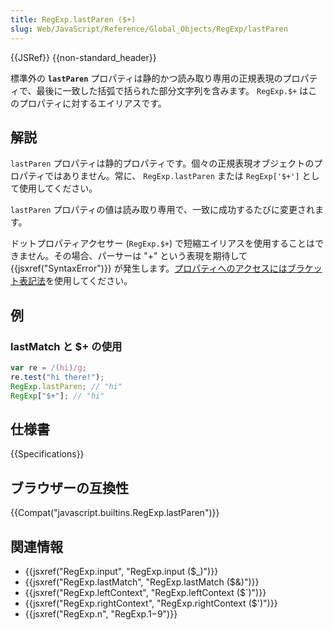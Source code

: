```yaml
---
title: RegExp.lastParen ($+)
slug: Web/JavaScript/Reference/Global_Objects/RegExp/lastParen
---
```


{{JSRef}} {{non-standard_header}}

標準外の **`lastParen`** プロパティは静的かつ読み取り専用の正規表現のプロパティで、最後に一致した括弧で括られた部分文字列を含みます。 `RegExp.$+` はこのプロパティに対するエイリアスです。

## 解説

`lastParen` プロパティは静的プロパティです。個々の正規表現オブジェクトのプロパティではありません。常に、 `RegExp.lastParen` または `RegExp['$+']` として使用してください。

`lastParen` プロパティの値は読み取り専用で、一致に成功するたびに変更されます。

ドットプロパティアクセサー (`RegExp.$+`) で短縮エイリアスを使用することはできません。その場合、パーサーは "+" という表現を期待して {{jsxref("SyntaxError")}} が発生します。[プロパティへのアクセスにはブラケット表記法](/ja/docs/Web/JavaScript/Reference/Operators/Property_Accessors)を使用してください。

## 例

### lastMatch と $+ の使用

```js
var re = /(hi)/g;
re.test("hi there!");
RegExp.lastParen; // "hi"
RegExp["$+"]; // "hi"
```

## 仕様書

{{Specifications}}

## ブラウザーの互換性

{{Compat("javascript.builtins.RegExp.lastParen")}}

## 関連情報

- {{jsxref("RegExp.input", "RegExp.input ($_)")}}
- {{jsxref("RegExp.lastMatch", "RegExp.lastMatch ($&amp;)")}}
- {{jsxref("RegExp.leftContext", "RegExp.leftContext ($`)")}}
- {{jsxref("RegExp.rightContext", "RegExp.rightContext ($')")}}
- {{jsxref("RegExp.n", "RegExp.$1-$9")}}
